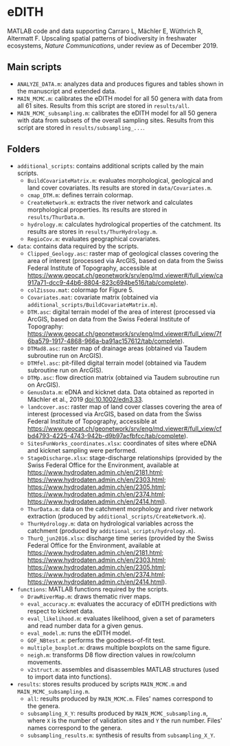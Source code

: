# eDITH
MATLAB code and data supporting Carraro L, Mächler E, Wüthrich R, Altermatt F. Upscaling spatial patterns of biodiversity in freshwater ecosystems, *Nature Communications*, under review as of December 2019.

## Main scripts
- `ANALYZE_DATA.m`: analyzes data and produces figures and tables shown in the manuscript and extended data.
- `MAIN_MCMC.m`: calibrates the eDITH model for all 50 genera with data from all 61 sites. Results from this script are stored in `results/all`.
- `MAIN_MCMC_subsampling.m`: calibrates the eDITH model for all 50 genera with data from subsets of the overall sampling sites. Results from this script are stored in `results/subsampling_...`.

## Folders
- `additional_scripts`: contains additional scripts called by the main scripts.
	- `BuildCovariateMatrix.m`: evaluates morphological, geological and land cover covariates. Its results are stored in `data/Covariates.m`.
	- `cmap_DTM.m`: defines terrain colormap.
	- `CreateNetwork.m`: extracts the river network and calculates morphological properties. Its results are stored in `results/ThurData.m`.
	- `hydrology.m`: calculates hydrological properties of the catchment. Its results are stores in `results/ThurHydrology.m`. 
	- `RegioCov.m`: evaluates geographical covariates.
- `data`: contains data required by the scripts.
	- `Clipped_Geology.asc`: raster map of geological classes covering the area of interest (processed via ArcGIS, based on data from the Swiss Federal Institute of Topography, accessible at https://www.geocat.ch/geonetwork/srv/eng/md.viewer#/full_view/ca917a71-dcc9-44b6-8804-823c694be516/tab/complete).
	- `colZissou.mat`: colormap for Figure 5.
	- `Covariates.mat`: covariate matrix (obtained via `additional_scripts/BuildCovariateMatrix.m`).
	- `DTM.asc`: digital terrain model of the area of interest (processed via ArcGIS, based on data from the Swiss Federal Institute of Topography: https://www.geocat.ch/geonetwork/srv/eng/md.viewer#/full_view/7f6ba579-1917-4868-966a-ba91ac157612/tab/complete).
	- `DTMad8.asc`: raster map of drainage areas (obtained via Taudem subroutine run on ArcGIS).
	- `DTMfel.asc`: pit-filled digital terrain model (obtained via Taudem subroutine run on ArcGIS).
	- `DTMp.asc`: flow direction matrix (obtained via Taudem subroutine run on ArcGIS).
	- `GenusData.m`: eDNA and kicknet data. Data obtained as reported in Mächler et al., 2019 <doi:10.1002/edn3.33>.
	- `landcover.asc`: raster map of land cover classes covering the area of interest (processed via ArcGIS, based on data from the Swiss Federal Institute of Topography, accessible at https://www.geocat.ch/geonetwork/srv/eng/md.viewer#/full_view/cfbd4793-4225-4743-942b-d9b97acfbfcc/tab/complete).
	- `SitesFunWorks_coordinates.xlsx`: coordinates of sites where eDNA and kicknet sampling were performed.
	- `StageDischarge.xlsx`: stage-discharge relationships (provided by the Swiss Federal Office for the Environment, available at https://www.hydrodaten.admin.ch/en/2181.html; https://www.hydrodaten.admin.ch/en/2303.html; https://www.hydrodaten.admin.ch/en/2305.html; https://www.hydrodaten.admin.ch/en/2374.html; https://www.hydrodaten.admin.ch/en/2414.html).
	- `ThurData.m`: data on the catchment morphology and river network extraction (produced by `additional_scripts/CreateNetwork.m`).
	- `ThurHydrology.m`: data on hydrological variables across the catchment (produced by `additional_scripts/hydrology.m`).
	- `ThurQ_jun2016.xlsx`: discharge time series (provided by the Swiss Federal Office for the Environment, available at https://www.hydrodaten.admin.ch/en/2181.html; https://www.hydrodaten.admin.ch/en/2303.html; https://www.hydrodaten.admin.ch/en/2305.html; https://www.hydrodaten.admin.ch/en/2374.html; https://www.hydrodaten.admin.ch/en/2414.html).
- `functions`: MATLAB functions required by the scripts.
	- `DrawRiverMap.m`: draws thematic river maps.
	- `eval_accuracy.m`: evaluates the accuracy of eDITH predictions with respect to kicknet data.
	- `eval_likelihood.m`: evaluates likelihood, given a set of parameters and read number data for a given genus.
	- `eval_model.m`: runs the eDITH model.
	- `GOF_NBtest.m`: performs the goodness-of-fit test.
	- `multiple_boxplot.m`: draws multiple boxplots on the same figure.
	- `neigh.m`: transforms D8 flow direction values in row/column movements.
	- `v2struct.m`: assembles and disassembles MATLAB structures (used to import data into functions).
- `results`: stores results produced by scripts `MAIN_MCMC.m` and `MAIN_MCMC_subsampling.m`.
	- `all`: results produced by `MAIN_MCMC.m`. Files' names correspond to the genera. 
	-  `subsampling_X_Y`: results produced by `MAIN_MCMC_subsampling.m`, where `X` is the number of validation sites and `Y` the run number. Files' names correspond to the genera.
	- `subsampling_results.m`: synthesis of results from `subsampling_X_Y`.
	